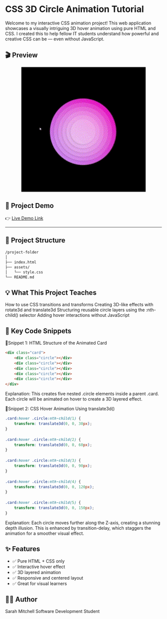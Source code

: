 # CSS 3D Circle Animation Tutorial

Welcome to my interactive CSS animation project! This web application showcases a visually intriguing 3D hover animation using pure HTML and CSS. I created this to help fellow IT students understand how powerful and creative CSS can be — even without JavaScript.

## 🎬 Preview

<p align="center">
  <img src="./assets/animation-gif.gif" alt="CSS 3D Animation" width="400"/>
</p>

## 🚀 Project Demo

👉 [Live Demo Link](https://sarsbars.github.io/css-tutorial/) 

---

## 📁 Project Structure

```
/project-folder
│
├── index.html
├── assets/
│   └── style.css
└── README.md
```

## 💡 What This Project Teaches
How to use CSS transitions and transforms
Creating 3D-like effects with rotate3d and translate3d
Structuring reusable circle layers using the :nth-child() selector
Adding hover interactions without JavaScript


## 🧠 Key Code Snippets
📍Snippet 1: HTML Structure of the Animated Card
```html
<div class="card">
    <div class="circle"></div>
    <div class="circle"></div>
    <div class="circle"></div>
    <div class="circle"></div>
    <div class="circle"></div>
</div>
```
Explanation:
This creates five nested .circle elements inside a parent .card. Each circle will be animated on hover to create a 3D layered effect.

📍Snippet 2: CSS Hover Animation Using translate3d()

```css
.card:hover .circle:nth-child(1) {
    transform: translate3d(0, 0, 30px); 
}

.card:hover .circle:nth-child(2) {
    transform: translate3d(0, 0, 60px); 
}

.card:hover .circle:nth-child(3) {
    transform: translate3d(0, 0, 90px); 
}

.card:hover .circle:nth-child(4) {
    transform: translate3d(0, 0, 120px); 
}

.card:hover .circle:nth-child(5) {
    transform: translate3d(0, 0, 150px); 
}
```

Explanation:
Each circle moves further along the Z-axis, creating a stunning depth illusion. This is enhanced by transition-delay, which staggers the animation for a smoother visual effect.

## ✨ Features
- ✅ Pure HTML + CSS only
- ✅ Interactive hover effect
- ✅ 3D layered animation
- ✅ Responsive and centered layout
- ✅ Great for visual learners

## 👩‍💻 Author
Sarah Mitchell
Software Development Student 

